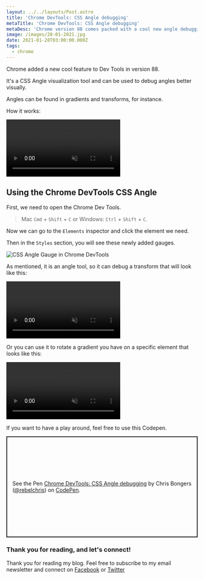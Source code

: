 ```yaml
---
layout: ../../layouts/Post.astro
title: 'Chrome DevTools: CSS Angle debugging'
metaTitle: 'Chrome DevTools: CSS Angle debugging'
metaDesc: 'Chrome version 88 comes packed with a cool new angle debugging tool'
image: /images/28-01-2021.jpg
date: 2021-01-28T03:00:00.000Z
tags:
  - chrome
---
```


Chrome added a new cool feature to Dev Tools in version 88.

It's a CSS Angle visualization tool and can be used to debug angles better visually.

Angles can be found in gradients and transforms, for instance.

How it works:

<video autoplay loop muted playsinline>
  <source src="https://res.cloudinary.com/daily-dev-tips/video/upload/q_auto/angle_wnj8yq.webm" type="video/webm" />
  <source src="https://res.cloudinary.com/daily-dev-tips/video/upload/q_auto/angle_rxq3jn.mp4" type="video/mp4" />
</video>

## Using the Chrome DevTools CSS Angle

First, we need to open the Chrome Dev Tools.

> Mac `Cmd` + `Shift` + `C` or Windows: `Ctrl` + `Shift` + `C`.

Now we can go to the `Elements` inspector and click the element we need.

Then in the `Styles` section, you will see these newly added gauges.

![CSS Angle Gauge in Chrome DevTools](https://cdn.hashnode.com/res/hashnode/image/upload/v1611389113241/qZIHYuwxz.png)

As mentioned, it is an angle tool, so it can debug a transform that will look like this:

<video autoplay loop muted playsinline>
  <source src="https://res.cloudinary.com/daily-dev-tips/video/upload/q_auto/angle-t_tnzibw.webm" type="video/webm" />
  <source src="https://res.cloudinary.com/daily-dev-tips/video/upload/q_auto/angle-t_kawycc.mp4" type="video/mp4" />
</video>

Or you can use it to rotate a gradient you have on a specific element that looks like this:

<video autoplay loop muted playsinline>
  <source src="https://res.cloudinary.com/daily-dev-tips/video/upload/q_auto/angle-3_b8r587.webm" type="video/webm" />
  <source src="https://res.cloudinary.com/daily-dev-tips/video/upload/q_auto/angle-3_ppusrl.mp4" type="video/mp4" />
</video>

If you want to have a play around, feel free to use this Codepen.

<p class="codepen" data-height="265" data-theme-id="dark" data-default-tab="html,result" data-user="rebelchris" data-slug-hash="RwGmQBQ" style="height: 265px; box-sizing: border-box; display: flex; align-items: center; justify-content: center; border: 2px solid; margin: 1em 0; padding: 1em;" data-pen-title="Chrome DevTools: CSS Angle debugging">
  <span>See the Pen <a href="https://codepen.io/rebelchris/pen/RwGmQBQ">
  Chrome DevTools: CSS Angle debugging</a> by Chris Bongers (<a href="https://codepen.io/rebelchris">@rebelchris</a>)
  on <a href="https://codepen.io">CodePen</a>.</span>
</p>
<script async defer src="https://cpwebassets.codepen.io/assets/embed/ei.js"></script>

### Thank you for reading, and let's connect!

Thank you for reading my blog. Feel free to subscribe to my email newsletter and connect on [Facebook](https://www.facebook.com/DailyDevTipsBlog) or [Twitter](https://twitter.com/DailyDevTips1)
